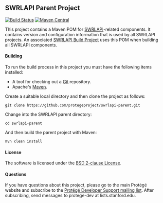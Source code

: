 ## SWRLAPI Parent Project

[![Build Status](https://travis-ci.org/protegeproject/swrlapi-parent.svg?branch=master)](https://travis-ci.org/protegeproject/swrlapi-parent)
[![Maven Central](https://maven-badges.herokuapp.com/maven-central/edu.stanford.swrl/swrlapi-parent/badge.svg)](https://maven-badges.herokuapp.com/maven-central/edu.stanford.swrl/swrlapi-parent)

This project contains a Maven POM for [SWRLAPI](https://github.com/protegeproject/swrlapi/wiki)-related components. 
It contains version and configuration information that is used by all SWRLAPI projects.
An associated [SWRLAPI Build Project](https://github.com/protegeproject/swrlapi-project.git) uses this POM
when building all SWRLAPI components.

#### Building

To run the build process in this project you must have the following items installed:

+ A tool for checking out a [Git](http://git-scm.com/) repository.
+ Apache's [Maven](http://maven.apache.org/index.html).

Create a suitable local directory and then clone the project as follows:

    git clone https://github.com/protegeproject/swrlapi-parent.git

Change into the SWRLAPI parent directory:

    cd swrlapi-parent

And then build the parent project with Maven:

    mvn clean install

#### License

The software is licensed under the [BSD 2-clause License](https://github.com/protegeproject/swrltab-project/blob/master/license.txt).

#### Questions

If you have questions about this project, please go to the main
Protégé website and subscribe to the [Protégé Developer Support
mailing list](http://protege.stanford.edu/support.php#mailingListSupport).
After subscribing, send messages to protege-dev at lists.stanford.edu.
